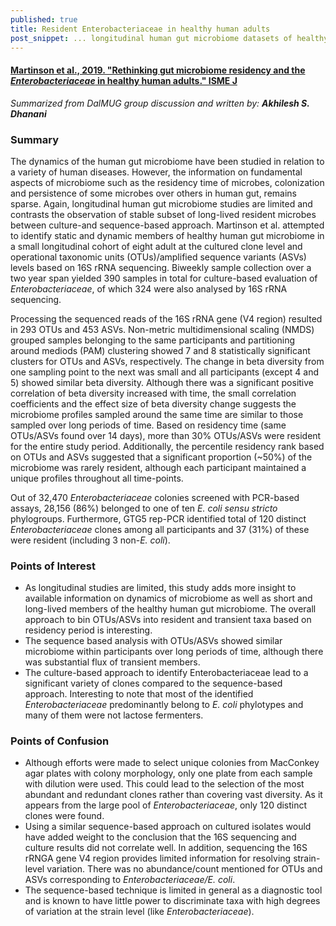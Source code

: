 ```yaml
---
published: true
title: Resident Enterobacteriaceae in healthy human adults
post_snippet: ... longitudinal human gut microbiome datasets of healthy adult to identify resident and transient members of microbiome.
---
```


#### [Martinson et al., 2019. "Rethinking gut microbiome residency and the _Enterobacteriaceae_ in healthy human adults." ISME J](https://www.nature.com/articles/s41396-019-0435-7)

_Summarized from DalMUG group discussion and written by: **Akhilesh S. Dhanani**_

### Summary
The dynamics of the human gut microbiome have been studied in relation to a variety of human diseases. However, the information on fundamental aspects of microbiome such as the residency time of microbes, colonization and persistence of some microbes over others in human gut, remains sparse. Again, longitudinal human gut microbiome studies are limited and contrasts the observation of stable subset of long-lived resident microbes between culture-and sequence-based approach. Martinson et al. attempted to identify static and dynamic members of healthy human gut microbiome in a small longitudinal cohort of eight adult at the cultured clone level and operational taxonomic units (OTUs)/amplified sequence variants (ASVs) levels based on 16S rRNA sequencing. Biweekly sample collection over a two year span yielded 390 samples in total for culture-based evaluation of _Enterobacteriaceae_, of which 324 were also analysed by 16S rRNA sequencing.

Processing the sequenced reads of the 16S rRNA gene (V4 region) resulted in 293 OTUs and 453 ASVs. Non-metric multidimensional scaling (NMDS) grouped samples belonging to the same participants and partitioning around mediods (PAM) clustering showed 7 and 8 statistically significant clusters for OTUs and ASVs, respectively. The change in beta diversity from one sampling point to the next was small and all participants (except 4 and 5) showed similar beta diversity. Although there was a significant positive correlation of beta diversity increased with time, the small correlation coefficients and the effect size of beta diversity change suggests the microbiome profiles sampled around the same time are similar to those sampled over long periods of time. Based on residency time (same OTUs/ASVs found over 14 days), more than 30% OTUs/ASVs were resident for the entire study period. Additionally, the percentile residency rank based on OTUs and ASVs suggested that a significant proportion (~50%) of the microbiome was rarely resident, although each participant maintained a unique profiles throughout all time-points.

Out of 32,470 _Enterobacteriaceae_ colonies screened with PCR-based assays, 28,156 (86%) belonged to one of ten _E. coli sensu stricto_ phylogroups. Furthermore, GTG5 rep-PCR identified total of 120 distinct _Enterobacteriaceae_ clones among all participants and 37 (31%) of these were resident (including 3 non-_E. coli_).


### Points of Interest
- As longitudinal studies are limited, this study adds more insight to available information on dynamics of microbiome as well as short and long-lived members of the healthy human gut microbiome. The overall approach to bin OTUs/ASVs into resident and transient taxa based on residency period is interesting.
- The sequence based analysis with OTUs/ASVs showed similar microbiome within participants over long periods of time, although there was substantial flux of transient members.
- The culture-based approach to identify Enterobacteriaceae lead to a significant variety of clones compared to the sequence-based approach. Interesting to note that most of the identified _Enterobacteriaceae_ predominantly belong to _E. coli_ phylotypes and many of them were not lactose fermenters. 

### Points of Confusion
- Although efforts were made to select unique colonies from MacConkey agar plates with colony morphology, only one plate from each sample with dilution were used. This could lead to the selection of the most abundant and redundant clones rather than covering vast diversity. As it appears from the large pool of _Enterobacteriaceae_, only 120 distinct clones were found.
- Using a similar sequence-based approach on cultured isolates would have added weight to the conclusion that the 16S sequencing and culture results did not correlate well. In addition, sequencing the 16S rRNGA gene V4 region provides limited information for resolving strain-level variation. There was no abundance/count mentioned for OTUs and ASVs corresponding to _Enterobacteriaceae/E. coli_.
- The sequence-based technique is limited in general as a diagnostic tool and is known to have little power to discriminate taxa with high degrees of variation at the strain level (like _Enterobacteriaceae_).
